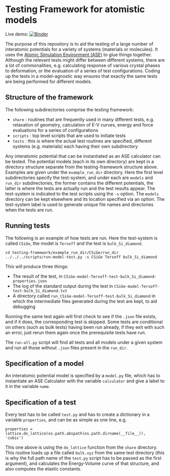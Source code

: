 Testing Framework for atomistic models
======================================

Live demo: [![Binder](https://mybinder.org/badge_logo.svg)](https://mybinder.org/v2/gh/libAtoms/testing-framework/binder?filepath=examples%2Fdemo.ipynb)

The purpose of this repository is to aid the testing of a large number
of interatomic potentials for a variety of systems (materials or
molecules). It uses the [Atomic Simulation Environment (ASE)](https://gitlab.com/ase/ase) to glue
things together. Although the relevant tests might differ between
different systems, there are a lot of commonalities, e.g. calculating
response of various crystal phases to deformation, or the evaluation
of a series of test configurations. Coding up the tests in a
model-agnostic way ensures that exactly the same tests are being
performed for different models.


Structure of the framework
--------------------------

The following subdirectories comprise the testing framework:

- `share` : routines that are frequently used in many different
  tests, e.g. relaxation of geometry, calculation of E-V curves,
  energy and force evaluations for a series of configurations
- `scripts` : top level scripts that are used to initiate tests
- `tests` : this is where the actual test routines are specified,
  different systems (e.g. materials) each having their own
  subdirectory

Any interatomic potential that can be instantiated as an ASE
 calculator can be tested. The potential models (each in its own
 directory) are kept in a directory structure separate from the
 testing-framework structure above. Examples are given under the
 `example_run_dir` directory. Here the first level subdirectories specify
 the test-system, and under each are `models` and `run_dir` subdirectories,
 the former contains the different potentials, the latter is where
 the tests are actually run and the test results appear. The test-system
 is indicated to the test scripts using the `-s` option. The `models` directory
 can be kept elsewhere and its location specified via an option. The test-system
 label is used to generate unique file names and directories when the
 tests are run. 

Running tests
-------------

The following is an example of how tests are run. Here the test-system
is called `CSiGe`, the model is `Tersoff` and the test is `bulk_Si_diamond`.


```
cd testing-framework/example_run_dir/CSiGe/run_dir
../../../scripts/run-model-test.py -s CSiGe Tersoff bulk_Si_diamond
```

This will produce three things:

- The result of the test, in
  `CSiGe-model-Tersoff-test-bulk_Si_diamond-properties.json`
- The log of the standard output during the test in
  `CSiGe-model-Tersoff-test-bulk_Si_diamond.txt`
- A directory called `run_CSiGe-model-Tersoff-test-bulk_Si_diamond` in
  which the intermediate files generated during the test are kept, to
  aid debugging

Running the same test again will first check to see if the `.json`
file exists, and if it does, the corresponding test is skipped. Some tests
are conditional on others (such as bulk tests) having been run already, if they exit with such 
an error, just rerun them again once the prerequisite tests have run. 

The `run-all.py` script will find all tests and all models under a
given system and run all those without `.json` files present in the
`run_dir`.


Specification of a model
------------------------

An interatomic potential model is specified by a `model.py` file,
which has to instantiate an ASE Calculator with the variable `calculator`
and give a label to it in the variable `name`.

Specification of a test
-----------------------

Every test has to be called `test.py` and has to create a dictionary in a variable `properties`, and can be as simple as one line, e.g.
```
properties = lattice.do_lattice(os.path.abspath(os.path.dirname(__file__)), 'cubic')
```

This one above is using the `do_lattice` function from the `share`
directory. This routine loads up a file called `bulk.xyz` from the same test directory 
(this is why the full path name of the `test.py` script has to be
passed as the first argument), and calculates the Energy-Volume curve
of that structure, and also computes the elastic constants. 
